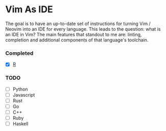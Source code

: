 # Vim As IDE

The goal is to have an up-to-date set of instructions for turning Vim / Neovim into an IDE for every language. This leads to the question: what is an IDE in Vim? The main features that standout to me are: linting, completion and additional components of that language's toolchain.

### Completed

- [x] [R]()

### TODO

- [ ] Python
- [ ] Javascript
- [ ] Rust
- [ ] Go
- [ ] C++
- [ ] Ruby
- [ ] Haskell
